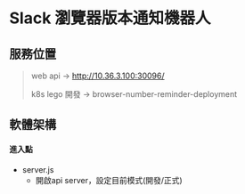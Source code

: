 # Slack 瀏覽器版本通知機器人

## 服務位置
>web api -> http://10.36.3.100:30096/
>
>k8s lego 開發 -> browser-number-reminder-deployment

## 軟體架構
#### 進入點
- server.js
    - 開啟api server，設定目前模式(開發/正式)